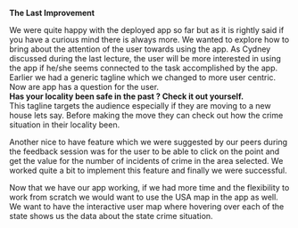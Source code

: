 **The Last Improvement**

We were quite happy with the deployed app so far but as it is rightly said if you have a curious mind there is always more. We wanted to explore how to bring about the attention of the user towards using the app. As Cydney discussed during the last lecture, the user will be more interested in using the app if he/she seems connected to the task accomplished by the app.
Earlier we had a generic tagline which we changed to more user centric. Now are app has a question for the user.  <br>
**Has your locality been safe in the past ?  Check it out yourself.**<br>
This tagline targets the audience especially if they are moving to a new house lets say. Before making the move they can check out how the crime situation in their locality been.

Another nice to have feature which we were suggested by our peers during the feedback session was for the user to be able to click on the point and get the value for the number of incidents of crime in the area selected. We worked quite a bit to implement this feature and finally we were successful.

Now that we have our app working, if we had more time and the flexibility to work from scratch we would want to use the USA map in the app as well. We want to have the interactive user map where hovering over each of the state shows us the data about the state crime situation.
